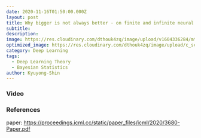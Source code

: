 ```yaml
---
date: 2020-11-16T01:50:00.000Z
layout: post
title: Why bigger is not always better - on finite and infinite neural networks
subtitle: 
description: 
image: https://res.cloudinary.com/dthouk4zq/image/upload/v1604336284/mtl_wjb5ii.jpg
optimized_image: https://res.cloudinary.com/dthouk4zq/image/upload/c_scale,w_380/v1604336284/mtl_wjb5ii.png
category: Deep Learning
tags:
  - Deep Learning Theory
  - Bayesian Statistics
author: Kyuyong-Shin
---
```


### Video


### References
paper: https://proceedings.icml.cc/static/paper_files/icml/2020/3680-Paper.pdf
